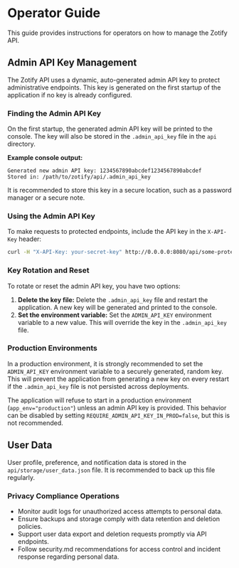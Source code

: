 # Operator Guide

This guide provides instructions for operators on how to manage the Zotify API.

## Admin API Key Management

The Zotify API uses a dynamic, auto-generated admin API key to protect administrative endpoints. This key is generated on the first startup of the application if no key is already configured.

### Finding the Admin API Key

On the first startup, the generated admin API key will be printed to the console. The key will also be stored in the `.admin_api_key` file in the `api` directory.

**Example console output:**
```
Generated new admin API key: 1234567890abcdef1234567890abcdef
Stored in: /path/to/zotify/api/.admin_api_key
```

It is recommended to store this key in a secure location, such as a password manager or a secure note.

### Using the Admin API Key

To make requests to protected endpoints, include the API key in the `X-API-Key` header:

```bash
curl -H "X-API-Key: your-secret-key" http://0.0.0.0:8080/api/some-protected-endpoint
```

### Key Rotation and Reset

To rotate or reset the admin API key, you have two options:

1.  **Delete the key file:** Delete the `.admin_api_key` file and restart the application. A new key will be generated and printed to the console.
2.  **Set the environment variable:** Set the `ADMIN_API_KEY` environment variable to a new value. This will override the key in the `.admin_api_key` file.

### Production Environments

In a production environment, it is strongly recommended to set the `ADMIN_API_KEY` environment variable to a securely generated, random key. This will prevent the application from generating a new key on every restart if the `.admin_api_key` file is not persisted across deployments.

The application will refuse to start in a production environment (`app_env="production"`) unless an admin API key is provided. This behavior can be disabled by setting `REQUIRE_ADMIN_API_KEY_IN_PROD=false`, but this is not recommended.

## User Data

User profile, preference, and notification data is stored in the `api/storage/user_data.json` file. It is recommended to back up this file regularly.

### Privacy Compliance Operations

- Monitor audit logs for unauthorized access attempts to personal data.
- Ensure backups and storage comply with data retention and deletion policies.
- Support user data export and deletion requests promptly via API endpoints.
- Follow security.md recommendations for access control and incident response regarding personal data.
